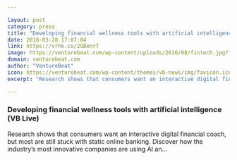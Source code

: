 ```yaml
---

layout: post
category: press
title: "Developing financial wellness tools with artificial intelligence (VB Live)"
date: 2018-03-28 17:07:04
link: https://vrhk.co/2GBenrT
image: https://venturebeat.com/wp-content/uploads/2016/08/fintech.jpg?fit=2123%2C1329&strip=all
domain: venturebeat.com
author: "VentureBeat"
icon: https://venturebeat.com/wp-content/themes/vb-news/img/favicon.ico
excerpt: "Research shows that consumers want an interactive digital financial coach, but most are still stuck with static online banking. Discover how the industry’s most innovative companies are using AI an…"

---
```


### Developing financial wellness tools with artificial intelligence (VB Live)

Research shows that consumers want an interactive digital financial coach, but most are still stuck with static online banking. Discover how the industry’s most innovative companies are using AI an…